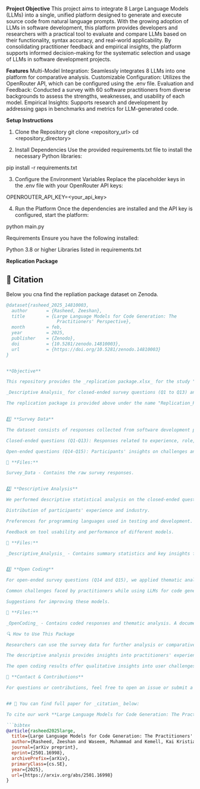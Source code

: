 **Project Objective**
This project aims to integrate 8 Large Language Models (LLMs) into a single, unified platform designed to generate and execute source code from natural language prompts. With the growing adoption of LLMs in software development, this platform provides developers and researchers with a practical tool to evaluate and compare LLMs based on their functionality, syntax accuracy, and real-world applicability. By consolidating practitioner feedback and empirical insights, the platform supports informed decision-making for the systematic selection and usage of LLMs in software development projects.

**Features**
Multi-Model Integration: Seamlessly integrates 8 LLMs into one platform for comparative analysis.
Customizable Configuration: Utilizes the OpenRouter API, which can be configured using the .env file.
Evaluation and Feedback: Conducted a survey with 60 software practitioners from diverse backgrounds to assess the strengths, weaknesses, and usability of each model.
Empirical Insights: Supports research and development by addressing gaps in benchmarks and metrics for LLM-generated code.

**Setup Instructions**
1. Clone the Repository
git clone <repository_url>
cd <repository_directory>

2. Install Dependencies
Use the provided requirements.txt file to install the necessary Python libraries:

pip install -r requirements.txt

3. Configure the Environment Variables
Replace the placeholder keys in the .env file with your OpenRouter API keys:

OPENROUTER_API_KEY=<your_api_key>

4. Run the Platform
Once the dependencies are installed and the API key is configured, start the platform:

python main.py

Requirements
Ensure you have the following installed:

Python 3.8 or higher
Libraries listed in requirements.txt


**Replication Package**

## 📜 Citation

Below you cna find the repliation package dataset on Zenoda.

```bibtex
@dataset{rasheed_2025_14810003,
  author       = {Rasheed, Zeeshan},
  title        = {Large Language Models for Code Generation: The
                   Practitioners' Perspective},
  month        = feb,
  year         = 2025,
  publisher    = {Zenodo},
  doi          = {10.5281/zenodo.14810003},
  url          = {https://doi.org/10.5281/zenodo.14810003}
}


**Objective**

This repository provides the _replication package.xlsx_ for the study "**Large Language Models for Code Generation: The Practitioners’ Perspective.**" The study aims to explore how practitioners perceive and use large language models for code generation.  We collected survey data and performed:

_Descriptive Analysis_ for closed-ended survey questions (Q1 to Q13) and _Open Coding_ for open-ended survey responses (Q14 and Q15). 

The replication package is provided above under the name "Replication_Package.xlsx".


1️⃣ **Survey Data**

The dataset consists of responses collected from software development practitioners regarding their experience with large language models for code generation. The data includes:

Closed-ended questions (Q1-Q13): Responses related to experience, role, industry, programming languages, tool usability, and performance evaluation of different models.

Open-ended questions (Q14-Q15): Participants' insights on challenges and suggestions for improvements in code generation models.

📂 **Files:**

Survey_Data - Contains the raw survey responses.


2️⃣ **Descriptive Analysis**

We performed descriptive statistical analysis on the closed-ended questions (Q1 to Q13) to extract insights such as:

Distribution of participants' experience and industry.

Preferences for programming languages used in testing and development.

Feedback on tool usability and performance of different models.

📂 **Files:**

_Descriptive_Analysis_ - Contains summary statistics and key insights from Q1 to Q13.


3️⃣ **Open Coding**

For open-ended survey questions (Q14 and Q15), we applied thematic analysis and open coding to categorize qualitative responses into meaningful themes. This helped in identifying:

Common challenges faced by practitioners while using LLMs for code generation.

Suggestions for improving these models.

📂 **Files:**

_OpenCoding_ - Contains coded responses and thematic analysis. A document explaining the coding process and framework used.

🔍 How to Use This Package

Researchers can use the survey data for further analysis or comparative studies.

The descriptive analysis provides insights into practitioners' experiences with LLMs.

The open coding results offer qualitative insights into user challenges and recommendations.

📩 **Contact & Contributions**

For questions or contributions, feel free to open an issue or submit a pull request. This dataset and analysis are shared for academic and research purposes. You can also contact on this email: zeeshan.rasheed@tuni.fi


## 📜 You can find full paper for _citation_ below:

To cite our work **Large Language Models for Code Generation: The Practitioners’ Perspective**, please use the following BibTeX entry:

```bibtex
@article{rasheed2025large,
  title={Large Language Models for Code Generation: The Practitioners' Perspective},
  author={Rasheed, Zeeshan and Waseem, Muhammad and Kemell, Kai Kristian and Ahmad, Aakash and Sami, Malik Abdul and Rasku, Jussi and Systä, Kari and Abrahamsson, Pekka},
  journal={arXiv preprint},
  eprint={2501.16998},
  archivePrefix={arXiv},
  primaryClass={cs.SE},
  year={2025},
  url={https://arxiv.org/abs/2501.16998}
}



